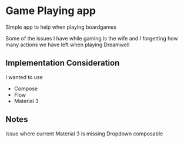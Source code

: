 # Game Playing app

Simple app to help when playing boardgames

Some of the issues I have while gaming is the wife and I forgetting how many actions we have left when playing Dreamwell

## Implementation Consideration

I wanted to use 
- Compose 
- Flow
- Material 3

## Notes

Issue where current Material 3 is missing Dropdown composable
